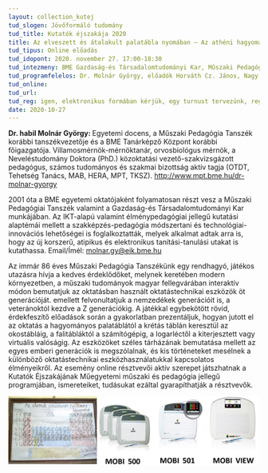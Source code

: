 ```yaml
---
layout: collection_kutej
tud_slogen: Jövőformáló tudomány
tud_title: Kutatók éjszakája 2020
title: Az elveszett és átalakult palatábla nyomában – Az athéni hagyományos palatáblától a digitális pedagógiáig – a digitális munkarend utópiája
tud_tipus: Online előadás 
tud_idopont: 2020. november 27. 17:00-18:30
tud_intezmeny: BME Gazdaság-és Társadalomtudományi Kar, Műszaki Pedagógia Tanszék
tud_programfelelos: Dr. Molnár György, előadók Horváth Cz. János, Nagy Katalin, Sik Dávid, Czimmer István László
tud_online:
tud_url:
tud_reg: igen, elektronikus formában kérjük, egy turnust tervezünk, regisztrálni itt lehet http://appi.bme.hu/survey/index.php/937196/lang-hu
date: 2020-10-27
---
```

<b>Dr. habil Molnár György: </b>Egyetemi docens, a Műszaki Pedagógia Tanszék korábbi tanszékvezetője és a BME Tanárképző Központ korábbi főigazgatója. Villamosmérnök-mérnöktanár, orvosbiológus mérnök, a Neveléstudomány Doktora (PhD.) közoktatási vezető-szakvizsgázott pedagógus, számos tudományos és szakmai bizottság aktív tagja (OTDT, Tehetség Tanács, MAB, HERA, MPT, TKSZ). <a href="http://www.mpt.bme.hu/dr-molnar-gyorgy/">http://www.mpt.bme.hu/dr-molnar-gyorgy</a>

2001 óta a BME egyetemi oktatójaként folyamatosan részt vesz a Műszaki Pedagógiai Tanszék valamint a Gazdaság-és Társadalomtudományi Kar munkájában. Az IKT-alapú valamint élménypedagógiai jellegű kutatási alaptémái mellett a szakképzés-pedagógia módszertani és technológiai-innovációs lehetőségei is foglalkoztatták, melyek alkalmat adtak arra is, hogy az új korszerű, atipikus és elektronikus tanítási-tanulási utakat is kutathassa. Email/Ímél: <a href="mailto:molnar.gy@eik.bme.hu">molnar.gy@eik.bme.hu</a> 


Az immár 86 éves Műszaki Pedagógia Tanszékünk egy rendhagyó, játékos utazásra hívja a kedves érdeklődőket, melynek keretében modern környezetben, a műszaki tudományok magyar fellegvárában interaktív módon bemutatjuk az oktatásban használt oktatástechnikai eszközök öt generációját. emellett felvonultatjuk a nemzedékek generációit is, a veteránoktól kezdve a Z generációkig. A játékkal egybekötött rövid, érdekfeszítő előadások során a gyakorlatban prezentáljuk, hogyan jutott el az oktatás a hagyományos palatáblától a krétás táblán keresztül az okostábláig, a falitábláktól a számítógépig, a logarléctől a kiterjesztett vagy virtuális valóságig. Az eszközöket széles tárházának bemutatása mellett az egyes emberi generációk is megszólalnak, és kis történeteket mesélnek a különböző oktatástechnikai eszközhasználatukkal kapcsolatos élményeikről. Az esemény online résztvevői aktív szerepet játszhatnak a Kutatók Éjszakájának Műegyetemi műszaki és pedagógia jellegű programjában, ismereteiket, tudásukat ezáltal gyarapíthatják a résztvevők.


<img src="images/palatabla.png" max-width="500" class="center"> 

